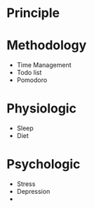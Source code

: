 # Principle



# Methodology
- Time Management
- Todo list
- Pomodoro

# Physiologic
- Sleep
- Diet

# Psychologic
- Stress
- Depression
- 


